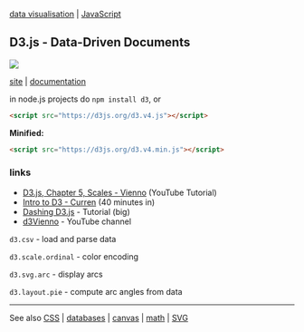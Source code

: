 [data visualisation](../dataVisualisation.md) | [JavaScript](index.md)

## D3.js - Data-Driven Documents

<a href="https://d3js.org"><img src="https://d3js.org/logo.svg" ></a>

[site](https://d3js.org/) | [documentation](https://github.com/d3/d3)



in node.js projects do `npm install d3`, or

```HTML
<script src="https://d3js.org/d3.v4.js"></script>
```

**Minified:**

```HTML
<script src="https://d3js.org/d3.v4.min.js"></script>
```


### links

- [D3.js, Chapter 5, Scales - Vienno](bit.ly/1QIhgnA) (YouTube Tutorial)
- [Intro to D3 - Curren](http://bit.ly/1UM935i) (40 minutes in)
- [Dashing D3.js](https://www.dashingd3js.com) - Tutorial (big)
- [d3Vienno](https://www.youtube.com/user/d3Vienno/about) - YouTube channel

`d3.csv` - load and parse data

`d3.scale.ordinal` - color encoding

`d3.svg.arc` - display arcs

`d3.layout.pie` - compute arc angles from data

----

See also [CSS](../CSS/index.md) | [databases](../databases.md) | [canvas](../HTML/canvas.md) | [math](../math/index.md) | [SVG](../HTML/SVG.md)
